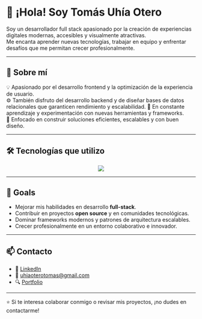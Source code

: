 # 👋 ¡Hola! Soy **Tomás Uhía Otero**

Soy un desarrollador full stack apasionado por la creación de experiencias digitales modernas, accesibles y visualmente atractivas.  
Me encanta aprender nuevas tecnologías, trabajar en equipo y enfrentar desafíos que me permitan crecer profesionalmente.

---

## 🧠 Sobre mí

💡 Apasionado por el desarrollo frontend y la optimización de la experiencia de usuario.  
⚙️ También disfruto del desarrollo backend y de diseñar bases de datos relacionales que garanticen rendimiento y escalabilidad.
🚀 En constante aprendizaje y experimentación con nuevas herramientas y frameworks.  
🎯 Enfocado en construir soluciones eficientes, escalables y con buen diseño.

---

## 🛠️ Tecnologías que utilizo

<p align="center">
  <img src="https://skillicons.dev/icons?i=html,css,react,astro,javascript,python,php,api,sql,mysql,java,eclipse,bootstrap,tailwind,androidstudio,visualstudio,vscode" />
</p>

---

## 🎯 Goals

- Mejorar mis habilidades en desarrollo **full-stack**.  
- Contribuir en proyectos **open source** y en comunidades tecnológicas.  
- Dominar frameworks modernos y patrones de arquitectura escalables.  
- Crecer profesionalmente en un entorno colaborativo e innovador.

---

## 📫 Contacto

- 💼 [LinkedIn](https://www.linkedin.com/in/tom%C3%A1s-uh%C3%ADa-otero-b10748345/)  
- 📧 uhiaoterotomas@gmail.com
- 🔍 [Portfolio](https://portfoliotomass.netlify.app/)
---

⭐ Si te interesa colaborar conmigo o revisar mis proyectos, ¡no dudes en contactarme!
